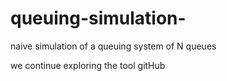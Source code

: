 # queuing-simulation-
naive simulation of a queuing system of N queues


we continue exploring the tool gitHub 
